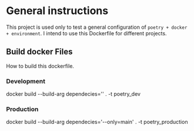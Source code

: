 # General instructions

This project is used only to test a general configuration of `poetry + docker + environment`. I intend to use this Dockerfile for different projects.

## Build docker Files

How to build this dockerfile.

### Development

docker build --build-arg dependecies='' . -t poetry_dev

### Production

docker build --build-arg dependecies='--only=main' . -t poetry_production
